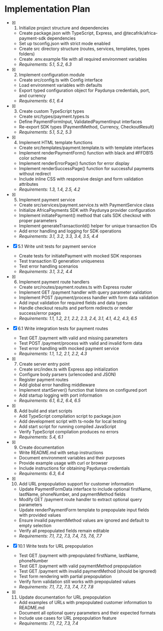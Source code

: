 # Implementation Plan

- [x] 1. Initialize project structure and dependencies
  - Create package.json with TypeScript, Express, and @tecafrik/africa-payment-sdk dependencies
  - Set up tsconfig.json with strict mode enabled
  - Create src directory structure (routes, services, templates, types folders)
  - Create .env.example file with all required environment variables
  - _Requirements: 5.1, 5.2, 6.3_

- [x] 2. Implement configuration module
  - Create src/config.ts with Config interface
  - Load environment variables with defaults
  - Export typed configuration object for Paydunya credentials, port, and currency
  - _Requirements: 6.1, 6.4_

- [x] 3. Create custom TypeScript types
  - Create src/types/payment.types.ts
  - Define PaymentFormInput, ValidatedPaymentInput interfaces
  - Re-export SDK types (PaymentMethod, Currency, CheckoutResult)
  - _Requirements: 5.1, 5.2, 5.3_

- [x] 4. Implement HTML template functions
  - Create src/templates/payment.template.ts with template interfaces
  - Implement renderPaymentForm() function with black and #FFDB15 color scheme
  - Implement renderErrorPage() function for error display
  - Implement renderSuccessPage() function for successful payments without redirect
  - Include inline CSS with responsive design and form validation attributes
  - _Requirements: 1.3, 1.4, 2.5, 4.2_

- [x] 5. Implement payment service
  - Create src/services/payment.service.ts with PaymentService class
  - Initialize AfricaPayments SDK with Paydunya provider configuration
  - Implement initiatePayment() method that calls SDK checkout with proper parameters
  - Implement generateTransactionId() helper for unique transaction IDs
  - Add error handling and logging for SDK operations
  - _Requirements: 3.1, 3.2, 3.3, 3.4, 3.5, 4.4_

- [x] 5.1 Write unit tests for payment service
  - Create tests for initiatePayment with mocked SDK responses
  - Test transaction ID generation uniqueness
  - Test error handling scenarios
  - _Requirements: 3.1, 3.2, 4.4_

- [x] 6. Implement payment route handlers
  - Create src/routes/payment.routes.ts with Express router
  - Implement GET /payment handler with query parameter validation
  - Implement POST /payment/process handler with form data validation
  - Add input validation for required fields and data types
  - Handle checkout results and perform redirects or render success/error pages
  - _Requirements: 1.1, 1.2, 2.1, 2.2, 2.3, 2.4, 3.1, 4.1, 4.2, 4.3, 6.5_

- [x] 6.1 Write integration tests for payment routes
  - Test GET /payment with valid and missing parameters
  - Test POST /payment/process with valid and invalid form data
  - Test error handling with mocked payment service
  - _Requirements: 1.1, 1.2, 2.1, 2.2, 4.3_

- [x] 7. Create server entry point
  - Create src/index.ts with Express app initialization
  - Configure body parsers (urlencoded and JSON)
  - Register payment routes
  - Add global error handling middleware
  - Implement startServer() function that listens on configured port
  - Add startup logging with port information
  - _Requirements: 6.1, 6.2, 6.4, 6.5_

- [x] 8. Add build and start scripts
  - Add TypeScript compilation script to package.json
  - Add development script with ts-node for local testing
  - Add start script for running compiled JavaScript
  - Verify TypeScript compilation produces no errors
  - _Requirements: 5.4, 6.1_

- [x] 9. Create documentation
  - Write README.md with setup instructions
  - Document environment variables and their purposes
  - Provide example usage with curl or browser
  - Include instructions for obtaining Paydunya credentials
  - _Requirements: 6.3, 6.4_

- [x] 10. Add URL prepopulation support for customer information
  - Update PaymentFormData interface to include optional firstName, lastName, phoneNumber, and paymentMethod fields
  - Modify GET /payment route handler to extract optional query parameters
  - Update renderPaymentForm template to prepopulate input fields with provided values
  - Ensure invalid paymentMethod values are ignored and default to empty selection
  - Verify all prepopulated fields remain editable
  - _Requirements: 7.1, 7.2, 7.3, 7.4, 7.5, 7.6, 7.7_

- [x] 10.1 Write tests for URL prepopulation
  - Test GET /payment with prepopulated firstName, lastName, phoneNumber
  - Test GET /payment with valid paymentMethod prepopulation
  - Test GET /payment with invalid paymentMethod (should be ignored)
  - Test form rendering with partial prepopulation
  - Verify form validation still works with prepopulated values
  - _Requirements: 7.1, 7.2, 7.3, 7.4, 7.7, 7.8_

- [x] 11. Update documentation for URL prepopulation
  - Add examples of URLs with prepopulated customer information to README.md
  - Document all optional query parameters and their expected formats
  - Include use cases for URL prepopulation feature
  - _Requirements: 7.1, 7.2, 7.3, 7.4_
